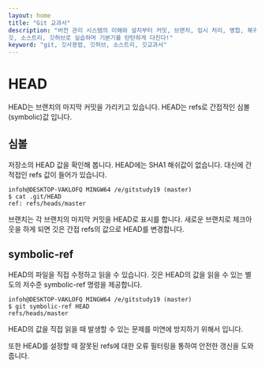 ```yaml
---
layout: home
title: "Git 교과서"
description: "버전 관리 시스템의 이해와 설치부터 커밋, 브랜치, 임시 처리, 병합, 복귀, 서브모듈, 태그까지
깃, 소스트리, 깃허브로 실습하며 기본기를 탄탄하게 다진다!"
keyword: "git, 깃사용법, 깃허브, 소스트리, 깃교과서"
---
```

# HEAD
HEAD는 브랜치의 마지막 커밋을 가리키고 있습니다. HEAD는 refs로 간접적인 심볼(symbolic)값 입니다.

## 심볼
저장소의 HEAD 값을 확인해 봅니다. HEAD에는 SHA1 해쉬값이 없습니다. 대신에 간적접인 refs 값이 들어가 있습니다.

```
infoh@DESKTOP-VAKLOFQ MINGW64 /e/gitstudy19 (master)
$ cat .git/HEAD
ref: refs/heads/master
```

브랜치는 각 브랜치의 마지막 커밋을 HEAD로 표시를 합니다. 새로운 브랜치로 체크아웃을 하게 되면 깃은 간접 refs의 값으로 HEAD를 변경합니다.

## symbolic-ref
HEAD의 파일을 직접 수정하고 읽을 수 있습니다. 깃은 HEAD의 값을 읽을 수 있는 별도의 저수준 symbolic-ref 명령을 제공합니다.

```
infoh@DESKTOP-VAKLOFQ MINGW64 /e/gitstudy19 (master)
$ git symbolic-ref HEAD
refs/heads/master
```

HEAD의 값을 직접 읽을 때 발생할 수 있는 문제를 미연에 방지하기 위해서 입니다.

또한 HEAD를 설정할 때 잘못된 refs에 대한 오류 필터링을 통하여 안전한 갱신을 도와줍니다.
